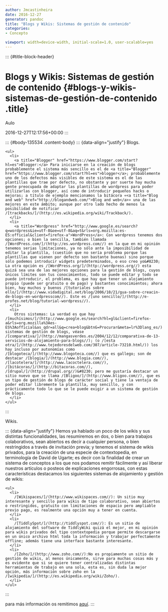 ```yaml
---
author: Jmcastinheira
date: 2016-12-27
generator: pandoc
title: "Blogs y Wikis: Sistemas de gestión de contenido"
categories:
- Concepto

viewport: width=device-width, initial-scale=1.0, user-scalable=yes
---
```


::: {#title-block-header}
# Blogs y Wikis: Sistemas de gestión de contenido {#blogs-y-wikis-sistemas-de-gestión-de-contenido .title}

Aulo

2016-12-27T12:17:56+00:00
:::

::: {#body-135534 .content-body}
::: {data-align="justify"}
    Blogs. 

    <ul>
      <li>
        <a title="Blogger" href="https://www.blogger.com/start?hl=es">Blogger:</a> Para iniciarse en la creación de blogs probablemente el sistema más sencillo es el de <a title="Blogger" href="https://www.blogger.com/start?hl=es">blogger</a>; probablemente uno de los defectos más visibles de este sistema es el de las plantillas que trae por defecto, no obstante y por suerte hay mucha gente preocupada de adaptar las plantillas de wordpress para poder utilizarlas con blogger, así como de introducir pequeños hacks o mejoras; a título de ejemplo mencionamos la bitácora «<a title="Blog and web" href="http://blogandweb.com/">Blog and web</a>» una de las mejores en este ámbito; aunque por otro lado hecho de menos la posibilidad de notificar /[trackbacks/]/(http://es.wikipedia.org/wiki/Trackback/).
      </li>
      <li>
        <a title="Wordpress" href="http://www.google.es/search?q=wordpress&ie=utf-8&oe=utf-8&aq=t&rls=org.mozilla:es-ES:official&client=firefox-a">WordPress</a>: Con wordpress tenemos dos opciones; o bien la sencilla, también llamada /[WordPress.com/]/(http://es.wordpress.com//) en la que en mi opinión tenemos serias limitaciones, ya no sólo ante la imposibilidad de editar la plantilla, (cuestión que no sería problema porque las plantillas que vienen por defecto son bastante buenas) sino porque sólo podemos introducir widgets predeterminados, o eso creo yo&#8230; La otra opción es /[WordPress.org/]/(http://wordpress.org//) esta quizá sea una de las mejores opciones para la gestión de blogs, cuyos únicos límites son tus conocimientos, todo se puede editar y todo se puede introducir, el problema, es que hay que tener un alojamiento propio (puede ser gratuito o de pago) y bastantes conocimientos; ahora bien, hay muchos y buenos /[tutoriales sobre ello/]/(http://www.vidadigital.net/blog/2006/10/21/gua-sobre-creacin-de-blogs-en-wordpresscom//). Este es /[uno sencillo/]/(http://e-profes.net/blog/tutorial-wordpress//).
      </li>
      <li>
        Otros sistemas: La verdad es que hay /[muchísimos/]/(http://www.google.es/search?hl=gl&client=firefox-a&rls=org.mozilla%3Aes-ES%3Aofficial&as_qdr=all&q=crea+blog&btnG=Procurar&meta=lr%3Dlang_es/) sistemas de gestión de blogs, véase /[comparativa/]/(http://mangasverdes.es/2004/12/12/comparativa-de-13-servicios-de-alojamiento-para-blogs//); (o /[esta otra/]/(http://www.tejedoresdelweb.com/307/article-73210.html/)) los hay incluso por autonomías como /[blogoteca/]/(http://www.blogoteca.com//) que es gallego; son de destacar /[blogia/]/(http://www.blogia.com//), /[lacotelera/]/(http://www.lacoctelera.com//), /[bitácoras/]/(http://bitacoras.com//), /[drupal/]/(http://drupal.org//)&#8230; pero me gustaría destacar un sitio nuevo que se llama /[Bligoo/]/(http://www.bligoo.com//), que es un tipo de gestión de blogs de carácter social y tiene la ventaja de poder editar libremente la plantilla, muy sencillo, y con prácticamente todo lo que se le puede exigir a un sistema de gestión de blogs.
      </li>
    </ul>
:::

Wikis.

::: {data-align="justify"}
    Hemos ya hablado un poco de los wikis y sus distintas funcionalidades, las resumiremos en dos, o bien para trabajos colaborativos, sean abiertos es decir a cualquier persona, o bien restringidos a través de invitación previa; y tenemos el sistema de wikis privados, para la creación de una especie de contextopedia, en terminología de David de Ugarte; es decir con la finalidad de crear un sistema de conceptos a los que nos podamos remitir fácilmente y así liberar nuestros artículos o posteos de explicaciones engorrosas, con estas características destacamos los siguientes sistemas de alojamiento y gestión de wikis: 

    <ul>
      <li>
        /[Wikispaces/]/(http://www.wikispaces.com//): Un sitio muy interesante y sencillo para wikis de tipo colaborativo, sean abiertos o restringidos, gratuito con limitaciones de espacio pero ampliable previo pago, es realmente una opción muy a tener en cuenta.
      </li>
      <li>
        /[TiddlySpot/]/(http://tiddlyspot.com//): Es un sitio de alojamiento del software de TiddlyWiki quizá el mejor, en mi opinión para wikis privados del tipo contextopedia porque permite descargarse en un único archivo html toda la información y trabajar perfectamente offline; además tiene una interface bastante interesante.
      </li>
      <li>
        /[Zoho/]/(http://www.zoho.com//):No es propiamente un sitio de gestión de wikis, al menos únicamente, sirve para muchas cosas más y es evidente que si se quiere tener centralizadas distintas herramientas de trabajo en una sola, esta es, sin duda la mejor opción, más información sobre zoho en la /[wikipedia/]/(http://es.wikipedia.org/wiki/Zoho/).
      </li>
    </ul>
:::

para más información os remitimos
[aquí](http://aulablog21.wikispaces.com/Servicios+gratuitos+de+alojamientos+de+Wikis).
:::
